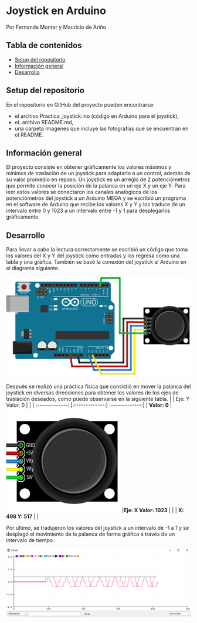 # Joystick en Arduino
Por Fernanda Monter y Mauricio de Ariño

## Tabla de contenidos 
* [Setup del repositorio](#setup-del-repositorio)
* [Información general](#información-general)
* [Desarrollo](#desarrollo)
## Setup del repositorio
En el repositorio en GitHub del proyecto pueden encontrarse:
- el archivo Practica_joystick.ino (código en Arduino para el joystick),
- eL archivo README.md,
- una carpeta Imagenes que incluye las fotografías que se encuentran en el README.
## Información general
El proyecto consiste en obtener gráficamente los valores máximos y mínimos de traslación de un joystick para adaptarlo a un control, además de su valor promedio en reposo. Un joystick es un arreglo de 2 potenciómetros que permite conocer la posición de la palanca en un eje X y un eje Y. Para leer estos valores se conectaron los canales analógicos de los potenciómetros del joystick a un Arduino MEGA y se escribió un programa en el software de Arduino que recibe los valores X y Y y los traduce de un intervalo entre 0 y 1023 a un intervalo entre -1 y 1 para desplegarlos gráficamente.
## Desarrollo
Para llevar a cabo la lectura correctamente se escribió un código que toma los valores del X y Y del joystick como entradas y los regresa como una tabla y una gráfica. También se basó la conexión del joystick al Arduino en el diagrama siguiente.

![Diagrama](https://github.com/fmonter11/Joystick-en-Arduino/blob/main/Imagenes/Diagrama.png)

Después se realizó una práctica física que consistió en mover la palanca del joystick en diversas direcciones para obtener los valores de los ejes de traslación deseados, como puede observarse en la siguiente tabla.
|         |   Eje: Y  Valor: 0   |   |
| :-------------: |:-------------:| :-------------:|
| **Valor: 0**   | ![Joystick](https://github.com/fmonter11/Joystick-en-Arduino/blob/main/Imagenes/JoyTable.png) |**Eje: X   Valor: 1023** |
|     | **X: 498 Y: 517**    |   |

Por último, se tradujeron los valores del joystick a un intervalo de -1 a 1 y se desplegó el movimiento de la palanca de forma gráfica a través de un intervalo de tiempo.

![Monitor serial](https://github.com/fmonter11/Joystick-en-Arduino/blob/main/Imagenes/Monitor.png)

